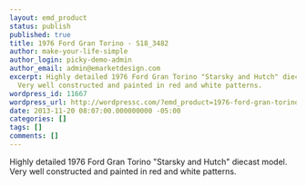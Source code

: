 ```yaml
---
layout: emd_product
status: publish
published: true
title: 1976 Ford Gran Torino - S18_3482
author: make-your-life-simple
author_login: picky-demo-admin
author_email: admin@emarketdesign.com
excerpt: Highly detailed 1976 Ford Gran Torino "Starsky and Hutch" diecast model.
  Very well constructed and painted in red and white patterns.
wordpress_id: 11667
wordpress_url: http://wordpressc.com/?emd_product=1976-ford-gran-torino
date: 2013-11-20 08:07:00.000000000 -05:00
categories: []
tags: []
comments: []
---
```

Highly detailed 1976 Ford Gran Torino "Starsky and Hutch" diecast model. Very well constructed and painted in red and white patterns.

